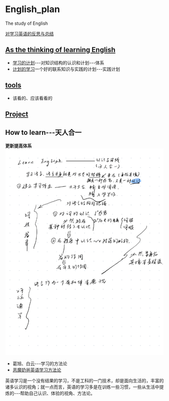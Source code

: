 # English_plan
The study of English

[对学习英语的反思与总结](thinking.md)

## [As the thinking of learning English](./Methods.md)
* [学习的计划](summary.md)---对知识结构的认识和计划---体系
* [计划的学习](Methods.md)一个好的联系知识与实践的计划---实践计划

## [tools](./Structed%20learning/resources.md)
* 该看的、应该看看的



## [Project](./Plans/plans-for-learning.md)


## How to learn---天人合一
**更新提高体系**
![page12](./pictures/Page12.jpg)

* 葛旭、白云---学习的方法论
* [恶魔奶爸英语学习方法论](https://www.bilibili.com/video/BV1M4411u75G)

英语学习是一个没有结果的学习，不是工科的一门技术，却是面向生活的，丰富的诸多认识的视角；就一点而言，英语的学习多是在训练一些习惯，一些从生活中提炼的---帮助自己认识、体验的视角、方法论。